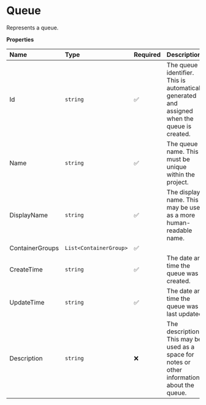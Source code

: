 # Queue

Represents a queue.

**Properties**

| Name            | Type                   | Required | Description                                                                                   |
| :-------------- | :--------------------- | :------- | :-------------------------------------------------------------------------------------------- |
| Id              | `string`               | ✅       | The queue identifier. This is automatically generated and assigned when the queue is created. |
| Name            | `string`               | ✅       | The queue name. This must be unique within the project.                                       |
| DisplayName     | `string`               | ✅       | The display name. This may be used as a more human-readable name.                             |
| ContainerGroups | `List<ContainerGroup>` | ✅       |                                                                                               |
| CreateTime      | `string`               | ✅       | The date and time the queue was created.                                                      |
| UpdateTime      | `string`               | ✅       | The date and time the queue was last updated.                                                 |
| Description     | `string`               | ❌       | The description. This may be used as a space for notes or other information about the queue.  |
